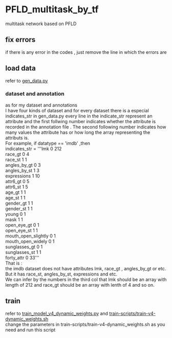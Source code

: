 # PFLD_multitask_by_tf
multitask network based on PFLD

## fix errors
 if there is any error in the codes , just remove the line in which the errors are
## load data
refer to [gen_data.py](https://github.com/sljlp/PFLD_multitask_by_tf/blob/master/gen_data.py)
### dataset and annotation
as for  my dataset and annotations  
I have four kinds of dataset and for every dataset there is a especial indicates_str in gen_data.py
every line in the indicate_str represent an attribute and the first follwing number indicates whether the attribute is recorded in the annotation file . The second following number indicates how many values the attribute has or how long the array representing the attributs is.  
For example, if datatype == 'imdb' ,then  
indicates_str = '''lmk 0 212  
                race_gt 0 4  
                race_st 1 1  
                angles_by_gt 0 3  
                angles_by_st 1 3  
                expressions 1 10  
                attr6_gt 0 5  
                attr6_st 1 5  
                age_gt 1 1  
                age_st 1 1  
                gender_gt 1 1  
                gender_st 1 1  
                young 0 1  
                mask 1 1  
                open_eye_gt 0 1  
                open_eye_st 1 1  
                mouth_open_slightly 0 1  
                mouth_open_widely 0 1  
                sunglasses_gt 0 1  
                sunglasses_st 1 1  
                forty_attr 0 33'''  
  That is :  
      the imdb dataset does not have attributes lmk, race_gt , angles_by_gt or etc.  
      But it has race_st, angles_by_st, expressions and etc.  
      We can infer by the numbers in the third col that lmk should be an array with length of 212 and race_gt should be an array with lenth of 4 and so on.  
## train
refer to [train_model_v4_dynamic_weights.py](https://github.com/sljlp/PFLD_multitask_by_tf/blob/master/train_model_v4_dynamic_weights.py) and [train-scripts/train-v4-dynamic_weights.sh](https://github.com/sljlp/PFLD_multitask_by_tf/blob/master/train-scripts/train-v4-dynamic_weights.sh)  
change the parameters in train-scripts/train-v4-dynamic_weights.sh as you need and run this script  


